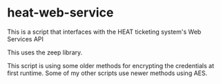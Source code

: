 # heat-web-service
This is a script that interfaces with the HEAT ticketing system's Web Services API

This uses the zeep library.

This script is using some older methods for encrypting the credentials at first runtime. Some of my other scripts use newer methods using AES.
